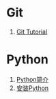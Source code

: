 # Git
1. [Git Tutorial](https://github.com/Microstrong0305/Python-Tutorial-and-Git-Tutorial/tree/master/git_guide)

# Python
1. [Python简介](https://github.com/Microstrong0305/Python-Tutorial-and-Git-Tutorial/tree/master/Python%E7%AE%80%E4%BB%8B)
2. [安装Python](https://github.com/Microstrong0305/Python-Tutorial-and-Git-Tutorial/tree/master/%E5%AE%89%E8%A3%85Python)
